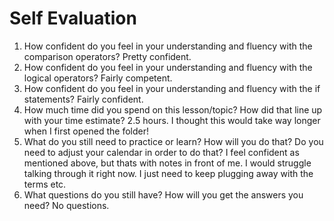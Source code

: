 # Self Evaluation

1. How confident do you feel in your understanding and fluency with the comparison operators?
  Pretty confident.  
1. How confident do you feel in your understanding and fluency with the logical operators?
  Fairly competent.  
1. How confident do you feel in your understanding and fluency with the if statements?
  Fairly confident.  
1. How much time did you spend on this lesson/topic? How did that line up with your time estimate?
  2.5 hours. I thought this would take way longer when I first opened the folder!
1. What do you still need to practice or learn? How will you do that? Do you need to adjust your calendar in order to do that?
  I feel confident as mentioned above, but thats with notes in front of me.  I would struggle talking through it right now.
  I just need to keep plugging away with the terms etc.
1. What questions do you still have? How will you get the answers you need?
  No questions.  
